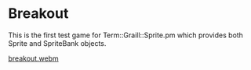 # Breakout

This is the first test game for Term::Graill::Sprite.pm which provides both Sprite and SpriteBank objects.


[breakout.webm](https://user-images.githubusercontent.com/34284663/211404936-fb79f676-a505-413e-bad0-d1ac28c7f7d3.webm)
